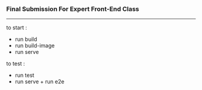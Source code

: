 ### Final Submission For Expert Front-End Class
---

to start :
- run build
- run build-image
- run serve

to test :
- run test
- run serve + run e2e
